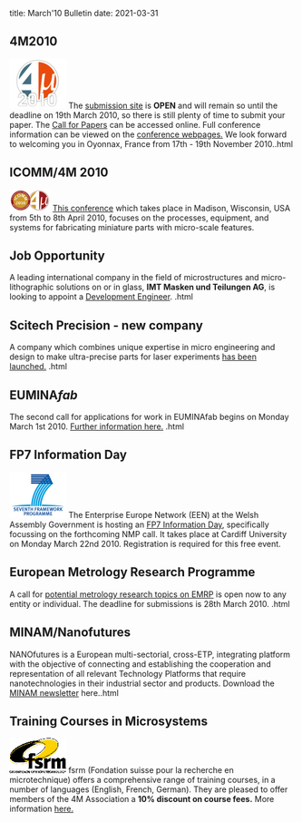 title: March'10 Bulletin
date: 2021-03-31

<!--break-->
## 4M2010


![4M2010](/images/4m-logotight_web.png)
The [submission site](/conference/2010/Submission%20Guidelines) is **OPEN** and will remain so until the deadline on 19th March 2010, so there is still plenty of time to submit your paper. The [Call for Papers](/contents/1st-Call-Paper.html) can be accessed online. Full conference information can be viewed on the [conference webpages.](/conference/2010.html) We look forward to welcoming you in Oyonnax, France from 17th - 19th November 2010..html

## ICOMM/4M 2010

![ICOMM/4M 2010](/images/icomm_thumb_0.jpg) [This conference](http://www.conferencing.uwex.edu/conferences/ICOMM10/) which takes place in Madison, Wisconsin, USA from 5th to 8th April 2010, focuses on the processes, equipment, and systems for fabricating miniature parts with micro-scale features.  
  
## Job Opportunity

A leading international company in the field of microstructures and micro-lithographic solutions on or in glass, **IMT Masken und Teilungen AG**, is looking to appoint a [Development Engineer](/contents/Job-Opportunity-Development-Enginee.html).  .html
  
## Scitech Precision - new company

A company which combines unique expertise in micro engineering and design to make ultra-precise parts for laser experiments [has been launched.](/contents/Scitech-Precision-Ltd.html)   .html
  
## EUMINA*fab*

The second call for applications for work in EUMINAfab begins on Monday March 1st 2010. [Further information here.](/contents/EUMINAfab-second-Call-Open.html)   .html
  
## FP7 Information Day

![FP7](/images/FP7-gen-RGB_web.jpg)  The Enterprise Europe Network (EEN) at the Welsh Assembly Government is hosting an [FP7 Information Day,](/event/FP7-NMP-Da.html) specifically focussing on the forthcoming NMP call. It takes place at Cardiff University on Monday March 22nd 2010. Registration is required for this free event.  

## European Metrology Research Programme

A call for [potential metrology research topics on EMRP](/contents/European-Metrology-Research-Programme-EMR.html) is open now to any entity or individual. The deadline for submissions is 28th March 2010.   .html
 
## MINAM/Nanofutures

NANOfutures is a European multi-sectorial, cross-ETP, integrating platform with the objective of connecting and establishing the cooperation and representation of all relevant Technology Platforms that require nanotechnologies in their industrial sector and products. Download the [MINAM newsletter](/contents/MINAMNanofuture.html) here..html
  
## Training Courses in Microsystems

![FSRM](/images/FSRM_LOGO_web.gif)
fsrm (Fondation suisse pour la recherche en microtechnique) offers a comprehensive range of training courses, in a number of languages (English, French, German). They are pleased to offer members of the 4M Association a <b>10% discount on course fees.</b> More information [here.](/contents/fsrm-training-course.html)